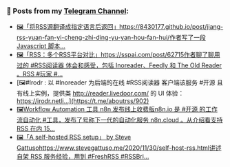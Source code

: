 ### 📰 Posts from my [Telegram Channel](https://t.me/s/aboutrss):
<!-- BLOG-POST-LIST:START -->
- [🖼「将RSS源翻译成指定语言后返回」https://8430177.github.io/post/jiang-rss-yuan-fan-yi-cheng-zhi-ding-yu-yan-hou-fan-hui/作者写了一段 Javascript 脚本...](https://t.me/aboutrss/904)
- [🖼「RSS：多个RSS平台对比」https://sspai.com/post/62715作者聊了聊用过的 #RSS阅读器 体会和感受，包括 Inoreader、Feedly 和 The Old Reader 。RSS #玩家 #...](https://t.me/aboutrss/903)
- [🖼#Irodr : 以 #Inoreader 为后端的在线 #RSS阅读器 客户端该服务 #开源 且有线上实例，提供类 http://reader.livedoor.com/ 的 UI 体验：https://irodr.netli...](https://t.me/aboutrss/902)
- [🖼Workflow Automation 工具 n8n 发布线上收费版n8n.io 是 #开源 的工作流自动化 #工具，发布了号称下一代的自动化服务 n8n.cloud 。从介绍看支持 RSS 在内 15...](https://t.me/aboutrss/901)
- [🖼「A self-hosted RSS setup」 by Steve Gattusohttps://www.stevegattuso.me/2020/11/30/self-host-rss.html讲述自架 RSS 服务经验，用到 #FreshRSS #RSSBri...](https://t.me/aboutrss/900)
<!-- BLOG-POST-LIST:END -->

<!--
**AboutRSS/AboutRSS** is a ✨ _special_ ✨ repository because its `README.md` (this file) appears on your GitHub profile.

Here are some ideas to get you started:

- 🔭 I’m currently working on ...
- 🌱 I’m currently learning ...
- 👯 I’m looking to collaborate on ...
- 🤔 I’m looking for help with ...
- 💬 Ask me about ...
- 📫 How to reach me: ...
- 😄 Pronouns: ...
- ⚡ Fun fact: ...
-->
